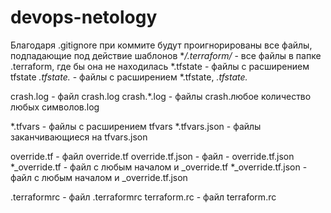 # devops-netology
Благодаря .gitignore при коммите будут проигнорированы все файлы, подпадающие под действие шаблонов
**/.terraform/* -  все файлы в папке .terraform, где бы она не находилась
*.tfstate  - файлы с расширением tfstate
*.tfstate.*  - файлы с расширением  *.tfstate, *.tfstate.*

crash.log - файл crash.log
crash.*.log - файлы crash.любое количество любых символов.log

*.tfvars - файлы с расширением tfvars
*.tfvars.json - файлы заканчивающиеся на tfvars.json

override.tf - файл override.tf
override.tf.json - файл - override.tf.json 
*_override.tf - файл с любым началом и _override.tf
*_override.tf.json - файл с любым началом и _override.tf.json

.terraformrc - файл .terraformrc
terraform.rc - файл terraform.rc
